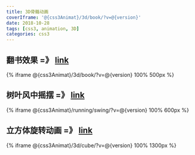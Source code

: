 ```yaml
---
title: 3D骨骼动画
coverIframe: '@{css3Animat}/3d/book/?v=@{version}'
date: 2018-10-28
tags: [css3, animation, 3D]
categories: css3
---
```



## 翻书效果 =》 [link](@{css3Animat}/3d/book/?v=@{version})
{% iframe @{css3Animat}/3d/book/?v=@{version} 100% 500px %}

## 树叶风中摇摆 =》 [link](@{css3Animat}/running/swing/?v=@{version})
{% iframe @{css3Animat}/running/swing/?v=@{version} 100% 600px %}

## 立方体旋转动画 =》 [link](@{css3Animat}/3d/cube/?v=@{version})
{% iframe @{css3Animat}/3d/cube/?v=@{version} 100% 1300px %}